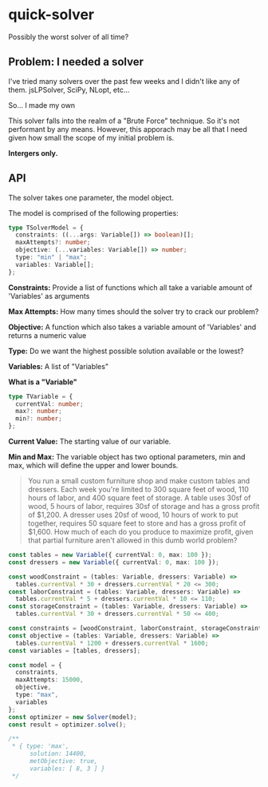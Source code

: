 # quick-solver

Possibly the worst solver of all time?

## Problem: I needed a solver

I've tried many solvers over the past few weeks and I didn't like any of them. jsLPSolver, SciPy, NLopt, etc...

So... I made my own

This solver falls into the realm of a "Brute Force" technique. So it's not performant by any means. However, this apporach may be all that I need given how small the scope of my initial problem is.

**Intergers only.**

## API

The solver takes one parameter, the model object.

The model is comprised of the following properties:

```typescript
type TSolverModel = {
  constraints: ((...args: Variable[]) => boolean)[];
  maxAttempts?: number;
  objective: (...variables: Variable[]) => number;
  type: "min" | "max";
  variables: Variable[];
};
```

**Constraints:** Provide a list of functions which all take a variable amount of 'Variables' as arguments

**Max Attempts:** How many times should the solver try to crack our problem?

**Objective:** A function which also takes a variable amount of 'Variables' and returns a numeric value

**Type:** Do we want the highest possible solution available or the lowest?

**Variables:** A list of "Variables"

**What is a "Variable"**

```typescript
type TVariable = {
  currentVal: number;
  max?: number;
  min?: number;
};
```

**Current Value:** The starting value of our variable.

**Min and Max:** The variable object has two optional parameters, min and max, which will define the upper and lower bounds.

> You run a small custom furniture shop and make custom tables and dressers.
> Each week you're limited to 300 square feet of wood, 110 hours of labor, and 400 square feet of storage.
> A table uses 30sf of wood, 5 hours of labor, requires 30sf of storage and has a gross profit of $1,200. A dresser uses 20sf of wood, 10 hours of work to put together, requires 50 square feet to store and has a gross profit of $1,600.
> How much of each do you produce to maximize profit, given that partial furniture aren't allowed in this dumb world problem?

```typescript
const tables = new Variable({ currentVal: 0, max: 100 });
const dressers = new Variable({ currentVal: 0, max: 100 });

const woodConstraint = (tables: Variable, dressers: Variable) =>
  tables.currentVal * 30 + dressers.currentVal * 20 <= 300;
const laborConstraint = (tables: Variable, dressers: Variable) =>
  tables.currentVal * 5 + dressers.currentVal * 10 <= 110;
const storageConstraint = (tables: Variable, dressers: Variable) =>
  tables.currentVal * 30 + dressers.currentVal * 50 <= 400;

const constraints = [woodConstraint, laborConstraint, storageConstraint];
const objective = (tables: Variable, dressers: Variable) =>
  tables.currentVal * 1200 + dressers.currentVal * 1600;
const variables = [tables, dressers];

const model = {
  constraints,
  maxAttempts: 15000,
  objective,
  type: "max",
  variables
};
const optimizer = new Solver(model);
const result = optimizer.solve();

/**
 * { type: 'max',
      solution: 14400,
      metObjective: true,
      variables: [ 8, 3 ] }
 */
```
